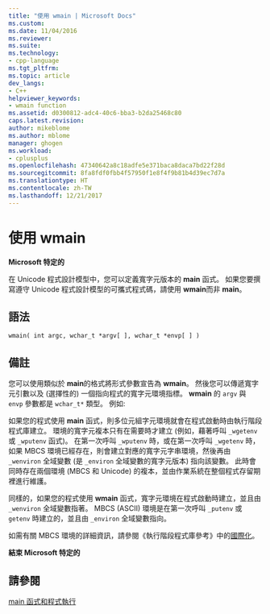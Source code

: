 ```yaml
---
title: "使用 wmain | Microsoft Docs"
ms.custom: 
ms.date: 11/04/2016
ms.reviewer: 
ms.suite: 
ms.technology:
- cpp-language
ms.tgt_pltfrm: 
ms.topic: article
dev_langs:
- C++
helpviewer_keywords:
- wmain function
ms.assetid: d0300812-adc4-40c6-bba3-b2da25468c80
caps.latest.revision: 
author: mikeblome
ms.author: mblome
manager: ghogen
ms.workload:
- cplusplus
ms.openlocfilehash: 47340642a8c18adfe5e371baca8daca7bd22f28d
ms.sourcegitcommit: 8fa8fdf0fbb4f57950f1e8f4f9b81b4d39ec7d7a
ms.translationtype: HT
ms.contentlocale: zh-TW
ms.lasthandoff: 12/21/2017
---
```

# <a name="using-wmain"></a>使用 wmain
**Microsoft 特定的**  
  
 在 Unicode 程式設計模型中，您可以定義寬字元版本的 **main** 函式。 如果您要撰寫遵守 Unicode 程式設計模型的可攜式程式碼，請使用 **wmain**而非 **main**。  
  
## <a name="syntax"></a>語法  
  
```  
wmain( int argc, wchar_t *argv[ ], wchar_t *envp[ ] )  
```  
  
## <a name="remarks"></a>備註  
 您可以使用類似於 **main**的格式將形式參數宣告為 **wmain**。 然後您可以傳遞寬字元引數以及 (選擇性的) 一個指向程式的寬字元環境指標。 **wmain** 的 `argv` 與 `envp` 參數都是 `wchar_t*` 類型。 例如:   
  
 如果您的程式使用 **main** 函式，則多位元組字元環境就會在程式啟動時由執行階段程式庫建立。 環境的寬字元複本只有在需要時才建立 (例如，藉著呼叫 `_wgetenv` 或 `_wputenv` 函式)。 在第一次呼叫 `_wputenv` 時，或在第一次呼叫 `_wgetenv` 時，如果 MBCS 環境已經存在，則會建立對應的寬字元字串環境，然後再由 `_wenviron` 全域變數 (是 `_environ` 全域變數的寬字元版本) 指向該變數。 此時會同時存在兩個環境 (MBCS 和 Unicode) 的複本，並由作業系統在整個程式存留期裡進行維護。  
  
 同樣的，如果您的程式使用 **wmain** 函式，寬字元環境在程式啟動時建立，並且由 `_wenviron` 全域變數指著。 MBCS (ASCII) 環境是在第一次呼叫 `_putenv` 或 `getenv` 時建立的，並且由 `_environ` 全域變數指向。  
  
 如需有關 MBCS 環境的詳細資訊，請參閱《執行階段程式庫參考》中的[國際化](../c-runtime-library/internationalization.md)。  
  
 **結束 Microsoft 特定的**  
  
## <a name="see-also"></a>請參閱  
 [main 函式和程式執行](../c-language/main-function-and-program-execution.md)